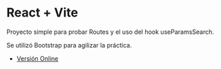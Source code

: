 # React + Vite

Proyecto simple para probar Routes y el uso del hook useParamsSearch.

Se utilizó Bootstrap para agilizar la práctica.

- [Versión Online](https://router-blog-usesearchparams.netlify.app/blog)

